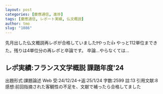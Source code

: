 ```yaml
---
layout: post
categories: [慶應通信, 進捗]
tags: [慶應通信, レポート実績, 仏文概説]
author: tmo
slug: "1086"
---
```

先月出した仏文概説再レポが合格していました❗️やった👍
やっと112単位まできた。残りは4単位分の再レポと卒論です。
卒論…やらなくては…

## レポ実績:フランス文学概説 課題年度'24
出題形式:課題論述 Web
受:24/12/24→返:25/1/24
字数:2599
註:13
引用文献:8
感想:前回指摘された客観性の不足を、文献で補ったら合格してました